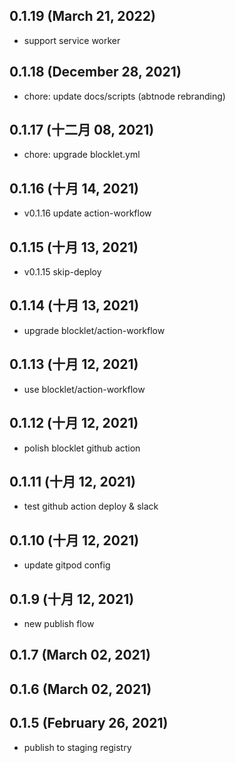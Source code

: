 ## 0.1.19 (March 21, 2022)

- support service worker

## 0.1.18 (December 28, 2021)

- chore: update docs/scripts (abtnode rebranding)

## 0.1.17 (十二月 08, 2021)

- chore: upgrade blocklet.yml

## 0.1.16 (十月 14, 2021)

- v0.1.16 update action-workflow

## 0.1.15 (十月 13, 2021)

- v0.1.15 skip-deploy

## 0.1.14 (十月 13, 2021)

- upgrade blocklet/action-workflow

## 0.1.13 (十月 12, 2021)

- use blocklet/action-workflow

## 0.1.12 (十月 12, 2021)

- polish blocklet github action

## 0.1.11 (十月 12, 2021)

- test github action deploy & slack

## 0.1.10 (十月 12, 2021)

- update gitpod config

## 0.1.9 (十月 12, 2021)

- new publish flow

## 0.1.7 (March 02, 2021)

## 0.1.6 (March 02, 2021)

## 0.1.5 (February 26, 2021)

- publish to staging registry
